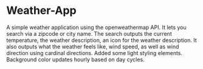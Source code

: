 # Weather-App
 
A simple weather application using the openweathermap API.
It lets you search via a zipcode or city name.
The search outputs the current temperature, the weather description, an icon for the weather description.
It also outputs what the weather feels like, wind speed, as well as wind direction using cardinal directions.
Added some light styling elements. Background color updates hourly based on day cycles.
